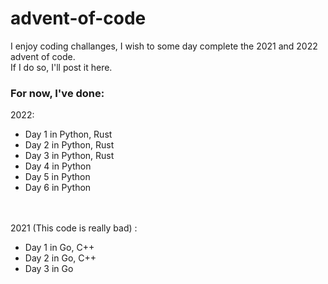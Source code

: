 # advent-of-code
I enjoy coding challanges, I wish to some day complete the 2021 and 2022 advent of code.<br>
If I do so, I'll post it here.
### For now, I've done:
2022:<br>
- Day 1 in Python, Rust
- Day 2 in Python, Rust
- Day 3 in Python, Rust 
- Day 4 in Python
- Day 5 in Python
- Day 6 in Python

<br><br>
2021 (This code is really bad) :<br>
- Day 1 in Go, C++
- Day 2 in Go, C++
- Day 3 in Go


